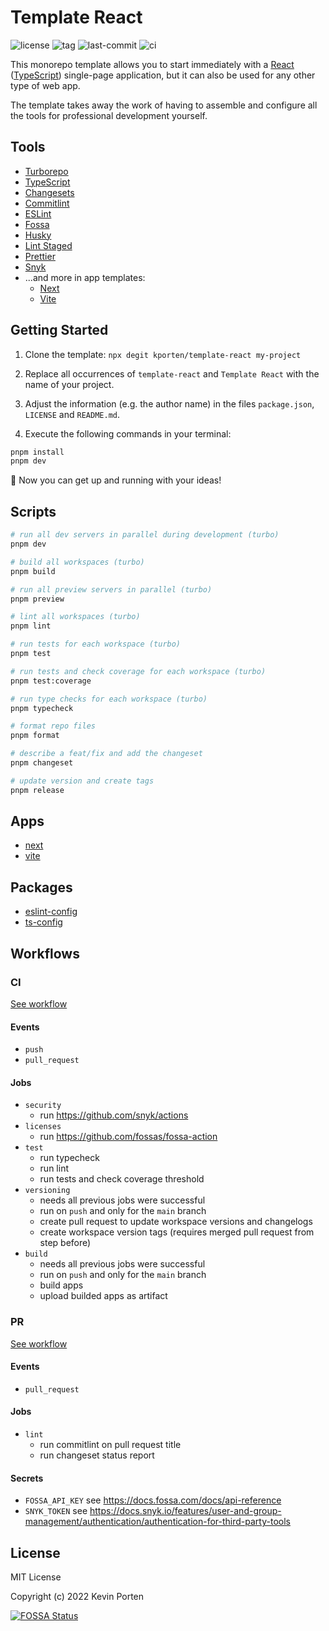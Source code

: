 # Template React

![license](https://img.shields.io/github/license/kporten/template-react)
![tag](https://img.shields.io/github/v/tag/kporten/template-react)
![last-commit](https://img.shields.io/github/last-commit/kporten/template-react)
![ci](https://github.com/kporten/template-react/workflows/ci/badge.svg?branch=main&event=push)

This monorepo template allows you to start immediately with a [React](https://reactjs.org) ([TypeScript](https://www.typescriptlang.org)) single-page application, but it can also be used for any other type of web app.

The template takes away the work of having to assemble and configure all the tools for professional development yourself.

## Tools

- [Turborepo](https://turborepo.org)
- [TypeScript](https://www.typescriptlang.org)
- [Changesets](https://github.com/changesets/changesets)
- [Commitlint](https://commitlint.js.org)
- [ESLint](https://eslint.org)
- [Fossa](https://fossa.com)
- [Husky](https://typicode.github.io/husky)
- [Lint Staged](https://github.com/okonet/lint-staged)
- [Prettier](https://prettier.io)
- [Snyk](https://snyk.io)
- ...and more in app templates:
  - [Next](./apps/next/README.md#tools)
  - [Vite](./apps/vite/README.md#tools)

## Getting Started

1. Clone the template: `npx degit kporten/template-react my-project`

2. Replace all occurrences of `template-react` and `Template React` with the name of your project.

3. Adjust the information (e.g. the author name) in the files `package.json`, `LICENSE` and `README.md`.

4. Execute the following commands in your terminal:

```sh
pnpm install
pnpm dev
```

:rocket: Now you can get up and running with your ideas!

## Scripts

```sh
# run all dev servers in parallel during development (turbo)
pnpm dev

# build all workspaces (turbo)
pnpm build

# run all preview servers in parallel (turbo)
pnpm preview

# lint all workspaces (turbo)
pnpm lint

# run tests for each workspace (turbo)
pnpm test

# run tests and check coverage for each workspace (turbo)
pnpm test:coverage

# run type checks for each workspace (turbo)
pnpm typecheck

# format repo files
pnpm format

# describe a feat/fix and add the changeset
pnpm changeset

# update version and create tags
pnpm release
```

## Apps

- [next](./apps/next/README.md)
- [vite](./apps/vite/README.md)

## Packages

- [eslint-config](./packages/eslint-config/)
- [ts-config](./packages/ts-config/)

## Workflows

### CI

[See workflow](./.github/workflows/ci.yml)

#### Events

- `push`
- `pull_request`

#### Jobs

- `security`
  - run https://github.com/snyk/actions
- `licenses`
  - run https://github.com/fossas/fossa-action
- `test`
  - run typecheck
  - run lint
  - run tests and check coverage threshold
- `versioning`
  - needs all previous jobs were successful
  - run on `push` and only for the `main` branch
  - create pull request to update workspace versions and changelogs
  - create workspace version tags (requires merged pull request from step before)
- `build`
  - needs all previous jobs were successful
  - run on `push` and only for the `main` branch
  - build apps
  - upload builded apps as artifact

### PR

[See workflow](./.github/workflows/pr.yml)

#### Events

- `pull_request`

#### Jobs

- `lint`
  - run commitlint on pull request title
  - run changeset status report

#### Secrets

- `FOSSA_API_KEY` see https://docs.fossa.com/docs/api-reference
- `SNYK_TOKEN` see https://docs.snyk.io/features/user-and-group-management/authentication/authentication-for-third-party-tools

## License

MIT License

Copyright (c) 2022 Kevin Porten

[![FOSSA Status](https://app.fossa.com/api/projects/custom%2B27173%2Fgithub.com%2Fkporten%2Ftemplate-react.svg?type=large)](https://app.fossa.com/projects/custom%2B27173%2Fgithub.com%2Fkporten%2Ftemplate-react?ref=badge_large)

